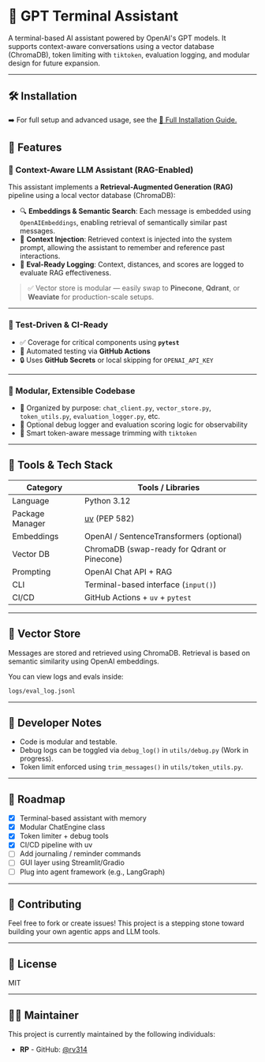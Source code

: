 # 🧠 GPT Terminal Assistant

A terminal-based AI assistant powered by OpenAI's GPT models. It supports context-aware conversations using a vector database (ChromaDB), token limiting with `tiktoken`, evaluation logging, and modular design for future expansion.

---

## 🛠️ Installation

➡️ For full setup and advanced usage, see the [📄 Full Installation Guide.]()

## 📌 Features

### 🧠 Context-Aware LLM Assistant (RAG-Enabled)

This assistant implements a **Retrieval-Augmented Generation (RAG)** pipeline using a local vector database (ChromaDB):

- 🔍 **Embeddings & Semantic Search**: Each message is embedded using `OpenAIEmbeddings`, enabling retrieval of semantically similar past messages.
- 💬 **Context Injection**: Retrieved context is injected into the system prompt, allowing the assistant to remember and reference past interactions.
- 🧾 **Eval-Ready Logging**: Context, distances, and scores are logged to evaluate RAG effectiveness.

> ✅ Vector store is modular — easily swap to **Pinecone**, **Qdrant**, or **Weaviate** for production-scale setups.

---

### 🧪 Test-Driven & CI-Ready

- ✅ Coverage for critical components using **`pytest`**
- 🔁 Automated testing via **GitHub Actions**
- 🔒 Uses **GitHub Secrets** or local skipping for `OPENAI_API_KEY`

---

### 🧰 Modular, Extensible Codebase

- 🧱 Organized by purpose: `chat_client.py`, `vector_store.py`, `token_utils.py`, `evaluation_logger.py`, etc.
- 🧪 Optional debug logger and evaluation scoring logic for observability
- 🧠 Smart token-aware message trimming with `tiktoken`

---

## 🧰 Tools & Tech Stack

| Category        | Tools / Libraries                               |
|-----------------|-------------------------------------------------|
| Language        | Python 3.12                                     |
| Package Manager | [uv](https://github.com/astral-sh/uv) (PEP 582) |
| Embeddings      | OpenAI / SentenceTransformers (optional)        |
| Vector DB       | ChromaDB (swap-ready for Qdrant or Pinecone)    |
| Prompting       | OpenAI Chat API + RAG                           |
| CLI             | Terminal-based interface (`input()`)            |
| CI/CD           | GitHub Actions + `uv` + `pytest`                |

---

## 🧠 Vector Store

Messages are stored and retrieved using ChromaDB. Retrieval is based on semantic similarity using OpenAI embeddings.

You can view logs and evals inside:
```bash
logs/eval_log.jsonl
```
---

## 🧰 Developer Notes

- Code is modular and testable.
- Debug logs can be toggled via `debug_log()` in `utils/debug.py` (Work in progress).
- Token limit enforced using `trim_messages()` in `utils/token_utils.py`.

---

## 🧭 Roadmap

- [x] Terminal-based assistant with memory
- [x] Modular ChatEngine class
- [x] Token limiter + debug tools
- [x] CI/CD pipeline with uv
- [ ] Add journaling / reminder commands
- [ ] GUI layer using Streamlit/Gradio
- [ ] Plug into agent framework (e.g., LangGraph)

---

## 🤝 Contributing
Feel free to fork or create issues! This project is a stepping stone toward building your own agentic apps and LLM tools.

---

## 📄 License
MIT

---

## 🙋‍♂️ Maintainer
This project is currently maintained by the following individuals:

*   **RP** - GitHub: [@rv314](https://github.com/rv314)